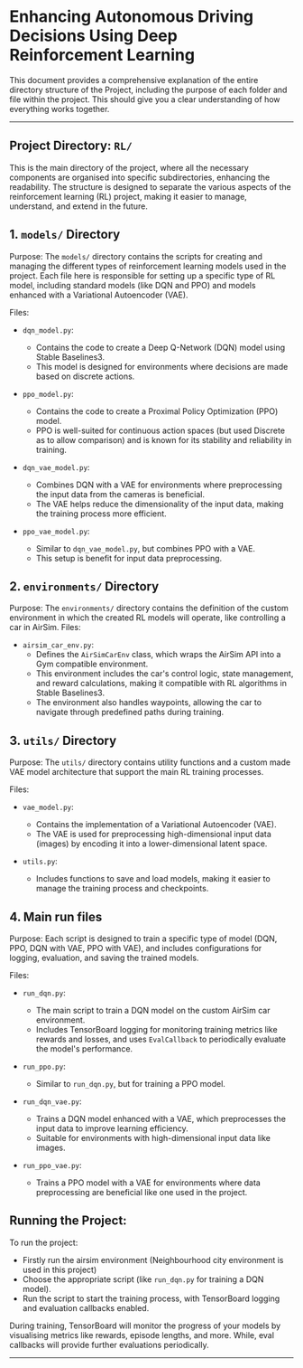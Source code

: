 
# Enhancing Autonomous Driving Decisions Using Deep Reinforcement Learning

This document provides a comprehensive explanation of the entire directory structure of the Project, including the purpose of each folder and file within the project. This should give you a clear understanding of how everything works together.

-------------------------------------------------------------------------

## Project Directory: `RL/`

This is the main directory of the project, where all the necessary components are organised into specific subdirectories, enhancing the readability. The structure is designed to separate the various aspects of the reinforcement learning (RL) project, making it easier to manage, understand, and extend in the future.

## 1. `models/` Directory

Purpose: 
The `models/` directory contains the scripts for creating and managing the different types of reinforcement learning models used in the project. Each file here is responsible for setting up a specific type of RL model, including standard models (like DQN and PPO) and models enhanced with a Variational Autoencoder (VAE).

Files:
- `dqn_model.py`: 
  - Contains the code to create a Deep Q-Network (DQN) model using Stable Baselines3. 
  - This model is designed for environments where decisions are made based on discrete actions.

- `ppo_model.py`: 
  - Contains the code to create a Proximal Policy Optimization (PPO) model.
  - PPO is well-suited for continuous action spaces (but used Discrete as to allow comparison) and is known for its stability and reliability in training.

- `dqn_vae_model.py`: 
  - Combines DQN with a VAE for environments where preprocessing the input data from the cameras is beneficial.
  - The VAE helps reduce the dimensionality of the input data, making the training process more efficient.

- `ppo_vae_model.py`: 
  - Similar to `dqn_vae_model.py`, but combines PPO with a VAE.
  - This setup is benefit for input data preprocessing.

## 2. `environments/` Directory

Purpose:
The `environments/` directory contains the definition of the custom environment in which the created RL models will operate, like controlling a car in AirSim.
Files:
- `airsim_car_env.py`:
  - Defines the `AirSimCarEnv` class, which wraps the AirSim API into a Gym compatible environment.
  - This environment includes the car's control logic, state management, and reward calculations, making it compatible with RL algorithms in Stable Baselines3.
  - The environment also handles waypoints, allowing the car to navigate through predefined paths during training.

## 3. `utils/` Directory

Purpose:
The `utils/` directory contains utility functions and a custom made VAE model architecture that support the main RL training processes. 

Files:
- `vae_model.py`:
  - Contains the implementation of a Variational Autoencoder (VAE).
  - The VAE is used for preprocessing high-dimensional input data (images) by encoding it into a lower-dimensional latent space.

- `utils.py`:
  - Includes functions to save and load models, making it easier to manage the training process and checkpoints.

## 4.  Main run files

Purpose:
Each script is designed to train a specific type of model (DQN, PPO, DQN with VAE, PPO with VAE), and includes configurations for logging, evaluation, and saving the trained models.

Files:
- `run_dqn.py`:
  - The main script to train a DQN model on the custom AirSim car environment.
  - Includes TensorBoard logging for monitoring training metrics like rewards and losses, and uses `EvalCallback` to periodically evaluate the model's performance.

- `run_ppo.py`:
  - Similar to `run_dqn.py`, but for training a PPO model.

- `run_dqn_vae.py`:
  - Trains a DQN model enhanced with a VAE, which preprocesses the input data to improve learning efficiency.
  - Suitable for environments with high-dimensional input data like images.

- `run_ppo_vae.py`:
  - Trains a PPO model with a VAE for environments where data preprocessing are beneficial like one used in the project.


## Running the Project:
To run the project:
- Firstly run the airsim environment (Neighbourhood city environment is used in this project)
- Choose the appropriate script (like `run_dqn.py` for training a DQN model).
- Run the script to start the training process, with TensorBoard logging and evaluation callbacks enabled.

During training, TensorBoard will monitor the progress of your models by visualising metrics like rewards, episode lengths, and more. While, eval callbacks will provide further evaluations periodically.

-------------------------------------------------------------------------


